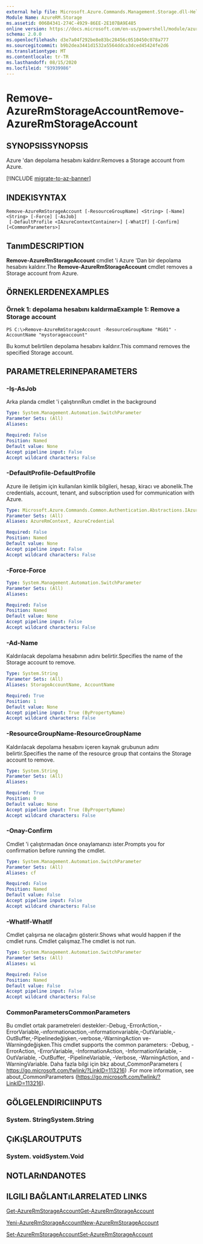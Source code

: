 ```yaml
---
external help file: Microsoft.Azure.Commands.Management.Storage.dll-Help.xml
Module Name: AzureRM.Storage
ms.assetid: 006B4341-274C-4929-86EE-2E107BA9E485
online version: https://docs.microsoft.com/en-us/powershell/module/azurerm.storage/remove-azurermstorageaccount
schema: 2.0.0
ms.openlocfilehash: d3e7a04f292be8e83bc28456c0510450c078a777
ms.sourcegitcommit: b9b2dea3441d1532a5564ddca3dced45424fe2d6
ms.translationtype: MT
ms.contentlocale: tr-TR
ms.lasthandoff: 08/15/2020
ms.locfileid: "93939986"
---
```

# <span data-ttu-id="1ad6b-101">Remove-AzureRmStorageAccount</span><span class="sxs-lookup"><span data-stu-id="1ad6b-101">Remove-AzureRmStorageAccount</span></span>

## <span data-ttu-id="1ad6b-102">SYNOPSIS</span><span class="sxs-lookup"><span data-stu-id="1ad6b-102">SYNOPSIS</span></span>
<span data-ttu-id="1ad6b-103">Azure 'dan depolama hesabını kaldırır.</span><span class="sxs-lookup"><span data-stu-id="1ad6b-103">Removes a Storage account from Azure.</span></span>

[!INCLUDE [migrate-to-az-banner](../../includes/migrate-to-az-banner.md)]

## <span data-ttu-id="1ad6b-104">INDEKI</span><span class="sxs-lookup"><span data-stu-id="1ad6b-104">SYNTAX</span></span>

```
Remove-AzureRmStorageAccount [-ResourceGroupName] <String> [-Name] <String> [-Force] [-AsJob]
 [-DefaultProfile <IAzureContextContainer>] [-WhatIf] [-Confirm] [<CommonParameters>]
```

## <span data-ttu-id="1ad6b-105">Tanım</span><span class="sxs-lookup"><span data-stu-id="1ad6b-105">DESCRIPTION</span></span>
<span data-ttu-id="1ad6b-106">**Remove-AzureRmStorageAccount** cmdlet 'i Azure 'Dan bir depolama hesabını kaldırır.</span><span class="sxs-lookup"><span data-stu-id="1ad6b-106">The **Remove-AzureRmStorageAccount** cmdlet removes a Storage account from Azure.</span></span>

## <span data-ttu-id="1ad6b-107">ÖRNEKLERDEN</span><span class="sxs-lookup"><span data-stu-id="1ad6b-107">EXAMPLES</span></span>

### <span data-ttu-id="1ad6b-108">Örnek 1: depolama hesabını kaldırma</span><span class="sxs-lookup"><span data-stu-id="1ad6b-108">Example 1: Remove a Storage account</span></span>
```
PS C:\>Remove-AzureRmStorageAccount -ResourceGroupName "RG01" -AccountName "mystorageaccount"
```

<span data-ttu-id="1ad6b-109">Bu komut belirtilen depolama hesabını kaldırır.</span><span class="sxs-lookup"><span data-stu-id="1ad6b-109">This command removes the specified Storage account.</span></span>

## <span data-ttu-id="1ad6b-110">PARAMETRELERINE</span><span class="sxs-lookup"><span data-stu-id="1ad6b-110">PARAMETERS</span></span>

### <span data-ttu-id="1ad6b-111">-Iş</span><span class="sxs-lookup"><span data-stu-id="1ad6b-111">-AsJob</span></span>
<span data-ttu-id="1ad6b-112">Arka planda cmdlet 'i çalıştırın</span><span class="sxs-lookup"><span data-stu-id="1ad6b-112">Run cmdlet in the background</span></span>

```yaml
Type: System.Management.Automation.SwitchParameter
Parameter Sets: (All)
Aliases:

Required: False
Position: Named
Default value: None
Accept pipeline input: False
Accept wildcard characters: False
```

### <span data-ttu-id="1ad6b-113">-DefaultProfile</span><span class="sxs-lookup"><span data-stu-id="1ad6b-113">-DefaultProfile</span></span>
<span data-ttu-id="1ad6b-114">Azure ile iletişim için kullanılan kimlik bilgileri, hesap, kiracı ve abonelik.</span><span class="sxs-lookup"><span data-stu-id="1ad6b-114">The credentials, account, tenant, and subscription used for communication with Azure.</span></span>

```yaml
Type: Microsoft.Azure.Commands.Common.Authentication.Abstractions.IAzureContextContainer
Parameter Sets: (All)
Aliases: AzureRmContext, AzureCredential

Required: False
Position: Named
Default value: None
Accept pipeline input: False
Accept wildcard characters: False
```

### <span data-ttu-id="1ad6b-115">-Force</span><span class="sxs-lookup"><span data-stu-id="1ad6b-115">-Force</span></span>
```yaml
Type: System.Management.Automation.SwitchParameter
Parameter Sets: (All)
Aliases:

Required: False
Position: Named
Default value: None
Accept pipeline input: False
Accept wildcard characters: False
```

### <span data-ttu-id="1ad6b-116">-Ad</span><span class="sxs-lookup"><span data-stu-id="1ad6b-116">-Name</span></span>
<span data-ttu-id="1ad6b-117">Kaldırılacak depolama hesabının adını belirtir.</span><span class="sxs-lookup"><span data-stu-id="1ad6b-117">Specifies the name of the Storage account to remove.</span></span>

```yaml
Type: System.String
Parameter Sets: (All)
Aliases: StorageAccountName, AccountName

Required: True
Position: 1
Default value: None
Accept pipeline input: True (ByPropertyName)
Accept wildcard characters: False
```

### <span data-ttu-id="1ad6b-118">-ResourceGroupName</span><span class="sxs-lookup"><span data-stu-id="1ad6b-118">-ResourceGroupName</span></span>
<span data-ttu-id="1ad6b-119">Kaldırılacak depolama hesabını içeren kaynak grubunun adını belirtir.</span><span class="sxs-lookup"><span data-stu-id="1ad6b-119">Specifies the name of the resource group that contains the Storage account to remove.</span></span>

```yaml
Type: System.String
Parameter Sets: (All)
Aliases:

Required: True
Position: 0
Default value: None
Accept pipeline input: True (ByPropertyName)
Accept wildcard characters: False
```

### <span data-ttu-id="1ad6b-120">-Onay</span><span class="sxs-lookup"><span data-stu-id="1ad6b-120">-Confirm</span></span>
<span data-ttu-id="1ad6b-121">Cmdlet 'i çalıştırmadan önce onaylamanızı ister.</span><span class="sxs-lookup"><span data-stu-id="1ad6b-121">Prompts you for confirmation before running the cmdlet.</span></span>

```yaml
Type: System.Management.Automation.SwitchParameter
Parameter Sets: (All)
Aliases: cf

Required: False
Position: Named
Default value: False
Accept pipeline input: False
Accept wildcard characters: False
```

### <span data-ttu-id="1ad6b-122">-WhatIf</span><span class="sxs-lookup"><span data-stu-id="1ad6b-122">-WhatIf</span></span>
<span data-ttu-id="1ad6b-123">Cmdlet çalışırsa ne olacağını gösterir.</span><span class="sxs-lookup"><span data-stu-id="1ad6b-123">Shows what would happen if the cmdlet runs.</span></span>
<span data-ttu-id="1ad6b-124">Cmdlet çalışmaz.</span><span class="sxs-lookup"><span data-stu-id="1ad6b-124">The cmdlet is not run.</span></span>

```yaml
Type: System.Management.Automation.SwitchParameter
Parameter Sets: (All)
Aliases: wi

Required: False
Position: Named
Default value: False
Accept pipeline input: False
Accept wildcard characters: False
```

### <span data-ttu-id="1ad6b-125">CommonParameters</span><span class="sxs-lookup"><span data-stu-id="1ad6b-125">CommonParameters</span></span>
<span data-ttu-id="1ad6b-126">Bu cmdlet ortak parametreleri destekler:-Debug,-ErrorAction,-ErrorVariable,-ınformationaction,-ınformationvariable,-OutVariable,-OutBuffer,-Pipelinedeğişken,-verbose,-WarningAction ve-Warningdeğişken.</span><span class="sxs-lookup"><span data-stu-id="1ad6b-126">This cmdlet supports the common parameters: -Debug, -ErrorAction, -ErrorVariable, -InformationAction, -InformationVariable, -OutVariable, -OutBuffer, -PipelineVariable, -Verbose, -WarningAction, and -WarningVariable.</span></span> <span data-ttu-id="1ad6b-127">Daha fazla bilgi için bkz about_CommonParameters ( https://go.microsoft.com/fwlink/?LinkID=113216) .</span><span class="sxs-lookup"><span data-stu-id="1ad6b-127">For more information, see about_CommonParameters (https://go.microsoft.com/fwlink/?LinkID=113216).</span></span>

## <span data-ttu-id="1ad6b-128">GÖLGELENDIRICI</span><span class="sxs-lookup"><span data-stu-id="1ad6b-128">INPUTS</span></span>

### <span data-ttu-id="1ad6b-129">System. String</span><span class="sxs-lookup"><span data-stu-id="1ad6b-129">System.String</span></span>

## <span data-ttu-id="1ad6b-130">ÇıKıŞLAR</span><span class="sxs-lookup"><span data-stu-id="1ad6b-130">OUTPUTS</span></span>

### <span data-ttu-id="1ad6b-131">System. void</span><span class="sxs-lookup"><span data-stu-id="1ad6b-131">System.Void</span></span>

## <span data-ttu-id="1ad6b-132">NOTLARıNDA</span><span class="sxs-lookup"><span data-stu-id="1ad6b-132">NOTES</span></span>

## <span data-ttu-id="1ad6b-133">ILGILI BAĞLANTıLAR</span><span class="sxs-lookup"><span data-stu-id="1ad6b-133">RELATED LINKS</span></span>

[<span data-ttu-id="1ad6b-134">Get-AzureRmStorageAccount</span><span class="sxs-lookup"><span data-stu-id="1ad6b-134">Get-AzureRmStorageAccount</span></span>](./Get-AzureRmStorageAccount.md)

[<span data-ttu-id="1ad6b-135">Yeni-AzureRmStorageAccount</span><span class="sxs-lookup"><span data-stu-id="1ad6b-135">New-AzureRmStorageAccount</span></span>](./New-AzureRmStorageAccount.md)

[<span data-ttu-id="1ad6b-136">Set-AzureRmStorageAccount</span><span class="sxs-lookup"><span data-stu-id="1ad6b-136">Set-AzureRmStorageAccount</span></span>](./Set-AzureRmStorageAccount.md)


